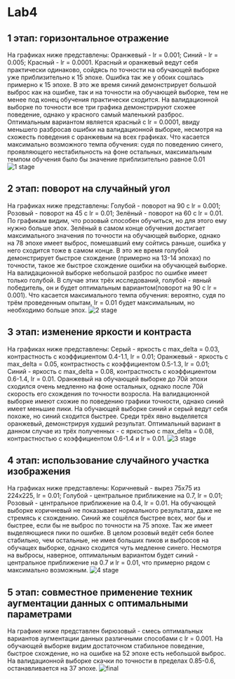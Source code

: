 # Lab4
## 1 этап: горизонтальное отражение
На графиках ниже представлены: 
Оранжевый - lr = 0.001; Синий - lr = 0.005; Красный - lr = 0.0001.
Красный и оранжевый ведут себя практически одинаково, сойдясь по точности на обучающей выборке уже приблизительно к 15 эпохе. Ошибка так же у обоих сошлась примерно к 15 эпохе. В это же время синий демонстрирует большой выброс как на ошибке, так и на точности на обучающей выборке, тем не менее под конец обучения практически сходится. На валидационной выборке по точности все три графика демонстрируют схожее поведение, однако у красного самый маленький разброс. 
Оптимальным вариантом является красный с lr = 0.0001, ввиду меньшего разбросав ошибки на валидационной выборке, несмотря на схожесть поведения с оранжевым на всех графиках. Что касается максимально возможного темпа обучения: судя по поведению синего, проявляющего нестабильность на фоне остальных, максимальным темпом обучения было бы значение приблизительно равное 0.01
![1 stage](1stage4.jpg)

## 2 этап: поворот на случайный угол
На графиках ниже представлены:
Голубой - поворот на 90 с lr = 0.001; Розовый - поворот на 45 с lr = 0.01; Зелёный - поворот на 60 с lr = 0.01.
По графикам видим, что розовый способен обучиться, но для этого ему нужно больше эпох. Зелёный в самом конце обучения достигает максимального значения по точности на обучающей выборке, однако на 78 эпохе имеет выброс, помешавший ему сойтись раньше, ошибка у него сходится тоже в самом конце. В это же время голубой демонстрирует быстрое схождение (примерно на 13-14 эпохах) по точности, такое же быстрое схождение ошибки на обучающей выборке. На валидационной выборке небольшой разброс по ошибке имеет только голубой.
В случае этих трёх исследований, голубой - явный победитель, он и будет оптимальным вариантом(поворот на 90 с lr = 0.001). Что касается максимального темпа обучения: вероятно, судя по трём проведенным опытам, lr = 0.01 будет максимальным, но необходимо больше эпох.
![2 stage](2stage4.jpg)

## 3 этап: изменение яркости и контраста
На графиках ниже представлены:
Серый - яркость с max_delta = 0.03, контрастность с коэффициентом 0.4-1.1, lr = 0.01; 
Оранжевый - яркость с max_delta = 0.05, контрастность с коэффициентом 0.5-1.3, lr = 0.01;
Синий - яркость с max_delta = 0.08, контрастность с коэффициентом 0.6-1.4, lr = 0.01.
Оранжевый на обучающей выборке до 70й эпохи сходился очень медленно на фоне остальных, однако после 70й скорость его схождения по точности возросла. На валидационной выборке имеют схожие по поведению графики точности, однако синий имеет меньшие пики. На обучающей выборке синий и серый ведут себя похоже, но синий сходится быстрее. Среди трёх явно выделяется оранжевый, демонстрируя худший результат. 
Оптимальный вариант в данном случае из трёх полученных - с яркостью с max_delta = 0.08, контрастностью с коэффициентом 0.6-1.4 и lr = 0.01.
![3 stage](3stage4.jpg)

## 4 этап: использование случайного участка изображения
На графиках ниже представлены:
Коричневый - вырез 75х75 из 224х225, lr = 0.01; Голубой - центральное приближение на 0.7, lr = 0.01; Розовый - центральное приближение на 0.4, lr = 0.01.
На обучающей выборке коричневый не показывает нормального результата, даже не стремясь к схождению. Синий же сошёлся быстрее всех, мог бы и быстрее, если бы не выброс по точности на 75 эпохе. Так же имеет выделяющиеся пики по ошибке. В целом розовый ведёт себя более стабильно, чем остальные, не имея больших пиков и выбросов на обучащех выборке, однако сходится чуть медленне синего. Несмотря на выбросы, наверное, оптимальным вариантом будет синий - центральное приближение на 0.7 и lr = 0.01, что примерно рядом с максимально возможным.
![4 stage](4stage4.jpg)

## 5 этап: совместное применение техник аугментации данных с оптимальными параметрами
На графике ниже представлен бирюзовый - смесь оптимальных вариантов аугментации данных различными способами с lr = 0.001.
На обучающей выборке видим достаточном стабильное поведение, быстрое схождение, но на ошибке на 52 эпохе есть небольшой выброс.
На валидационной выборке скачки по точности в пределах 0.85-0.6, останавливается на 37 эпохе.
![final](final.jpg)

